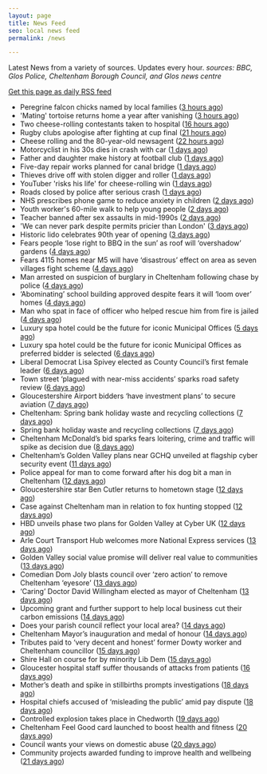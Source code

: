 ```yaml
---
layout: page
title: News Feed
seo: local news feed
permalink: /news

---
```


Latest News from a variety of sources. Updates every hour.
_sources: BBC, Glos Police, Cheltenham Borough Council, and Glos news centre_

[Get this page as daily RSS feed](/daily.rss)

<!-- news_marker starts -->
- Peregrine falcon chicks named by local families ([3 hours ago](https://www.bbc.com/news/articles/cdr5zgderx1o))
- 'Mating' tortoise returns home a year after vanishing ([3 hours ago](https://www.bbc.com/news/articles/c5yqgwzg5pzo))
- Two cheese-rolling contestants taken to hospital ([16 hours ago](https://www.bbc.com/news/articles/cgkdz3zv5nno))
- Rugby clubs apologise after fighting at cup final ([21 hours ago](https://www.bbc.com/news/articles/cdj9rgjjx8zo))
- Cheese rolling and the 80-year-old newsagent ([22 hours ago](https://www.bbc.com/news/articles/c3d4nxdrxxno))
- Motorcyclist in his 30s dies in crash with car ([1 days ago](https://www.bbc.com/news/articles/cm2y7elz28no))
- Father and daughter make history at football club ([1 days ago](https://www.bbc.com/news/articles/cn055perw4zo))
- Five-day repair works planned for canal bridge ([1 days ago](https://www.bbc.com/news/articles/c15nwwyj8eno))
- Thieves drive off with stolen digger and roller ([1 days ago](https://www.bbc.com/news/articles/c7061dxxg3no))
- YouTuber 'risks his life' for cheese-rolling win ([1 days ago](https://www.bbc.com/news/articles/czj4vw0m3lzo))
- Roads closed by police after serious crash ([1 days ago](https://www.bbc.com/news/articles/c93l02w03qzo))
- NHS prescribes phone game to reduce anxiety in children ([2 days ago](https://www.bbc.com/news/articles/cev4ed9gygdo))
- Youth worker's 60-mile walk to help young people ([2 days ago](https://www.bbc.com/news/articles/c2ewl10l80jo))
- Teacher banned after sex assaults in mid-1990s ([2 days ago](https://www.bbc.com/news/articles/c0mr40430ego))
- 'We can never park despite permits pricier than London' ([3 days ago](https://www.bbc.com/news/articles/cq544x9z6xqo))
- Historic lido celebrates 90th year of opening ([3 days ago](https://www.bbc.com/news/articles/ce39nny2212o))
- Fears people ‘lose right to BBQ in the sun’ as roof will ‘overshadow’ gardens ([4 days ago](https://gloucesternewscentre.co.uk/fears-people-lose-right-to-bbq-in-the-sun-as-roof-will-overshadow-gardens/))
- Fears 4115 homes near M5 will have ‘disastrous’ effect on area as seven villages fight scheme ([4 days ago](https://gloucesternewscentre.co.uk/fears-4115-homes-near-m5-will-have-disastrous-effect-on-area-as-seven-villages-fight-scheme/))
- Man arrested on suspicion of burglary in Cheltenham following chase by police ([4 days ago](https://gloucesternewscentre.co.uk/man-arrested-on-suspicion-of-burglary-in-cheltenham-following-chase-by-police/))
- ‘Abominating’ school building approved despite fears it will ‘loom over’ homes ([4 days ago](https://gloucesternewscentre.co.uk/abominating-school-building-approved-despite-fears-it-will-loom-over-homes/))
- Man who spat in face of officer who helped rescue him from fire is jailed ([4 days ago](https://gloucesternewscentre.co.uk/man-who-spat-in-face-of-officer-who-helped-rescue-him-from-fire-is-jailed/))
- Luxury spa hotel could be the future for iconic Municipal Offices ([5 days ago](https://gloucesternewscentre.co.uk/luxury-spa-hotel-could-be-the-future-for-iconic-municipal-offices/))
- Luxury spa hotel could be the future for iconic Municipal Offices as preferred bidder is selected ([6 days ago](https://www.cheltenham.gov.uk/news/article/3014/luxury_spa_hotel_could_be_the_future_for_iconic_municipal_offices_as_preferred_bidder_is_selected))
- Liberal Democrat Lisa Spivey elected as County Council’s first female leader ([6 days ago](https://gloucesternewscentre.co.uk/liberal-democrat-lisa-spivey-elected-as-county-councils-first-female-leader/))
- Town street ‘plagued with near-miss accidents’ sparks road safety review ([6 days ago](https://gloucesternewscentre.co.uk/town-street-plagued-with-near-miss-accidents-sparks-road-safety-review/))
- Gloucestershire Airport bidders ‘have investment plans’ to secure aviation ([7 days ago](https://gloucesternewscentre.co.uk/gloucestershire-airport-bidders-have-investment-plans-to-secure-aviation/))
- Cheltenham: Spring bank holiday waste and recycling collections ([7 days ago](https://gloucesternewscentre.co.uk/cheltenham-spring-bank-holiday-waste-and-recycling-collections/))
- Spring bank holiday waste and recycling collections ([7 days ago](https://www.cheltenham.gov.uk/news/article/3013/spring_bank_holiday_waste_and_recycling_collections))
- Cheltenham McDonald’s bid sparks fears loitering, crime and traffic will spike as decision due ([8 days ago](https://gloucesternewscentre.co.uk/cheltenham-mcdonalds-bid-sparks-fears-loitering-crime-and-traffic-will-spike-as-decision-due/))
- Cheltenham’s Golden Valley plans near GCHQ unveiled at flagship cyber security event ([11 days ago](https://gloucesternewscentre.co.uk/cheltenhams-golden-valley-plans-near-gchq-unveiled-at-flagship-cyber-security-event/))
- Police appeal for man to come forward after his dog bit a man in Cheltenham ([12 days ago](https://gloucesternewscentre.co.uk/police-appeal-for-man-to-come-forward-after-his-dog-bit-a-man-in-cheltenham/))
- Gloucestershire star Ben Cutler returns to hometown stage ([12 days ago](https://gloucesternewscentre.co.uk/gloucestershire-star-ben-cutler-returns-to-hometown-stage/))
- Case against Cheltenham man in relation to fox hunting stopped ([12 days ago](https://gloucesternewscentre.co.uk/case-against-cheltenham-man-in-relation-to-fox-hunting-stopped/))
- HBD unveils phase two plans for Golden Valley at Cyber UK ([12 days ago](https://www.cheltenham.gov.uk/news/article/3012/hbd_unveils_phase_two_plans_for_golden_valley_at_cyber_uk))
- Arle Court Transport Hub welcomes more National Express services ([13 days ago](https://gloucesternewscentre.co.uk/arle-court-transport-hub-welcomes-more-national-express-services/))
- Golden Valley social value promise will deliver real value to communities ([13 days ago](https://www.cheltenham.gov.uk/news/article/3011/golden_valley_social_value_promise_will_deliver_real_value_to_communities))
- Comedian Dom Joly blasts council over ‘zero action’ to remove Cheltenham ‘eyesore’ ([13 days ago](https://gloucesternewscentre.co.uk/comedian-dom-joly-blasts-council-over-zero-action-to-remove-cheltenham-eyesore/))
- ‘Caring’ Doctor David Willingham elected as mayor of Cheltenham ([13 days ago](https://gloucesternewscentre.co.uk/caring-doctor-david-willingham-elected-as-mayor-of-cheltenham/))
- Upcoming grant and further support to help local business cut their carbon emissions ([14 days ago](https://www.cheltenham.gov.uk/news/article/3010/upcoming_grant_and_further_support_to_help_local_business_cut_their_carbon_emissions))
- Does your parish council reflect your local area? ([14 days ago](https://www.cheltenham.gov.uk/news/article/3009/does_your_parish_council_reflect_your_local_area))
- Cheltenham Mayor’s inauguration and medal of honour ([14 days ago](https://www.cheltenham.gov.uk/news/article/3008/cheltenham_mayors_inauguration_and_medal_of_honour))
- Tributes paid to ‘very decent and honest’ former Dowty worker and Cheltenham councillor ([15 days ago](https://gloucesternewscentre.co.uk/tributes-paid-to-very-decent-and-honest-former-dowty-worker-and-cheltenham-councillor/))
- Shire Hall on course for by minority Lib Dem ([15 days ago](https://gloucesternewscentre.co.uk/shire-hall-on-course-for-by-minority-lib-dem/))
- Gloucester hospital staff suffer thousands of attacks from patients ([16 days ago](https://gloucesternewscentre.co.uk/gloucester-hospital-staff-suffer-thousands-of-attacks-from-patients/))
- Mother’s death and spike in stillbirths prompts investigations ([18 days ago](https://gloucesternewscentre.co.uk/mothers-death-and-spike-in-stillbirths-prompts-investigations/))
- Hospital chiefs accused of ‘misleading the public’ amid pay dispute ([18 days ago](https://gloucesternewscentre.co.uk/hospital-chiefs-accused-of-misleading-the-public-amid-pay-dispute/))
- Controlled explosion takes place in Chedworth ([19 days ago](https://gloucesternewscentre.co.uk/controlled-explosion-takes-place-in-chedworth/))
- Cheltenham Feel Good card launched to boost health and fitness ([20 days ago](https://www.cheltenham.gov.uk/news/article/3007/cheltenham_feel_good_card_launched_to_boost_health_and_fitness))
- Council wants your views on domestic abuse ([20 days ago](https://gloucesternewscentre.co.uk/council-wants-your-views-on-domestic-abuse/))
- Community projects awarded funding to improve health and wellbeing ([21 days ago](https://www.cheltenham.gov.uk/news/article/3006/community_projects_awarded_funding_to_improve_health_and_wellbeing))

<!-- news_marker ends -->
